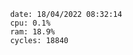 

                date: 18/04/2022 08:32:14
                cpu: 0.1%
                ram: 18.9%
                cycles: 18840

                         